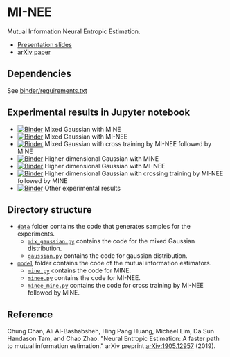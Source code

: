 # MI-NEE 

Mutual Information Neural Entropic Estimation.
- [Presentation slides](https://ccha23.github.io/MI-NEE/)
- [arXiv paper](https://arxiv.org/abs/1905.12957)

## Dependencies

See [binder/requirements.txt](./binder/requirements.txt)

## Experimental results in Jupyter notebook

- [![Binder](https://mybinder.org/badge_logo.svg)](https://mybinder.org/v2/gh/ccha23/MI-NEE/master?urlpath=lab/tree/MixedGaussian_MINE.ipynb) Mixed Gaussian with MINE
- [![Binder](https://mybinder.org/badge_logo.svg)](https://mybinder.org/v2/gh/ccha23/MI-NEE/master?urlpath=lab/tree/MixedGaussian_MINEE.ipynb) Mixed Gaussian with MI-NEE
- [![Binder](https://mybinder.org/badge_logo.svg)](https://mybinder.org/v2/gh/ccha23/MI-NEE/master?urlpath=lab/tree/MixedGaussian_MINEE_MINE.ipynb) Mixed Gaussian with cross training by MI-NEE followed by MINE
- [![Binder](https://mybinder.org/badge_logo.svg)](https://mybinder.org/v2/gh/ccha23/MI-NEE/master?urlpath=lab/tree/Gaussian_MINE.ipynb) Higher dimensional Gaussian with MINE
- [![Binder](https://mybinder.org/badge_logo.svg)](https://mybinder.org/v2/gh/ccha23/MI-NEE/master?urlpath=lab/tree/Gaussian_MINEE.ipynb) Higher dimensional Gaussian with MI-NEE
- [![Binder](https://mybinder.org/badge_logo.svg)](https://mybinder.org/v2/gh/ccha23/MI-NEE/master?urlpath=lab/tree/Gaussian_MINEE_MINE.ipynb) Higher dimensional Gaussian with crossing training by MI-NEE followed by MINE
- [![Binder](https://mybinder.org/badge_logo.svg)](https://mybinder.org/v2/gh/ccha23/MI-NEE/master?urlpath=lab/tree/other_results.ipynb) Other experimental results 

## Directory structure

- [`data`](./data) folder contains the code that generates samples for the experiments.
  - [`mix_gaussian.py`](./data/mix_gaussian.py) contains the code for the mixed Gaussian distribution.
  - [`gaussian.py`](./data/gaussian.py) contains the code for gaussian distribution.
- [`model`](./model) folder contains the code of the mutual information estimators.
  - [`mine.py`](./model/mine.py) contains the code for MINE.
  - [`minee.py`](./model/minee.py) contains the code for MI-NEE.
  - [`minee_mine.py`](./model/minee_mine.py) contains the code for cross training by MI-NEE followed by MINE.

## Reference

Chung Chan, Ali Al-Bashabsheh, Hing Pang Huang, Michael Lim, Da Sun Handason Tam, and Chao Zhao. "Neural Entropic Estimation: A faster path to mutual information estimation." arXiv preprint [arXiv:1905.12957](https://arxiv.org/abs/1905.12957) (2019).